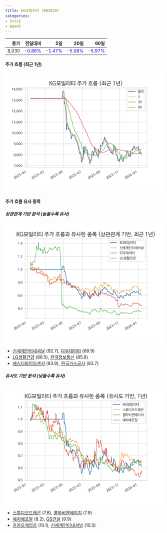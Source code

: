 ```yaml
---
title: KG모빌리티 (003620)
categories:
- Stock
- KOSPI
---
```


|종가|전일대비|5일|20일|60일|
|---:|-------:|--:|---:|---:|
|8,030|<span style="color: blue">-0.86%</span>|<span style="color: blue">-1.47%</span>|<span style="color: blue">-5.08%</span>|<span style="color: blue">-5.97%</span>|

<!-- more -->


#### 주가 흐름 (최근 1년)
![003620](/assets/images/stock/003620.png)


#### 주가 흐름 유사 종목


##### 상관관계 기반 분석 (높을수록 유사)
![003620](/assets/images/stock/003620_corr.png)
- [신세계인터내셔날](/031430/) (92.7), [다우데이타](/032190/) (89.9)
- [LG생활건강](/051900/) (86.5), [한국정보통신](/025770/) (85.6)
- [에스디바이오센서](/137310/) (83.9), [한국가스공사](/036460/) (83.7)


##### 유사도 기반 분석 (낮을수록 유사)	
![003620](/assets/images/stock/003620_sim.png)
- [스튜디오드래곤](/253450/) (7.8), [콜마비앤에이치](/200130/) (7.9)
- [에치에프알](/230240/) (8.2), [GS건설](/006360/) (9.9)
- [카카오게임즈](/293490/) (10.1), [신세계인터내셔날](/031430/) (10.3)